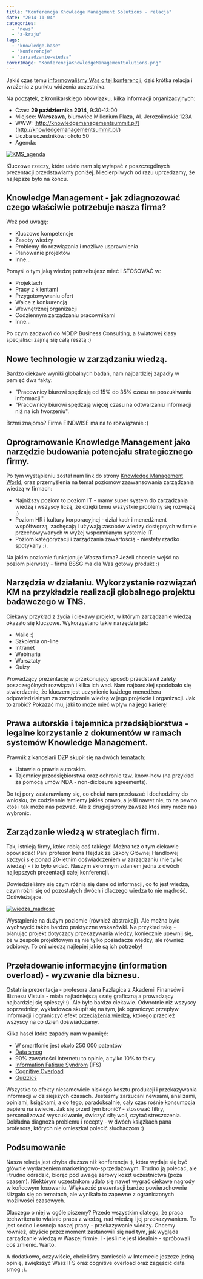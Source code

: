 ```yaml
---
title: "Konferencja Knowledge Management Solutions - relacja"
date: "2014-11-04"
categories:
  - "news"
  - "z-kraju"
tags:
  - "knowledge-base"
  - "konferencje"
  - "zarzadzanie-wiedza"
coverImage: "KonferencjaKnowledgeManagementSolutions.png"
---
```


Jakiś czas temu [informowaliśmy Was o tej konferencji](http://techwriter.pl/konferencja-knowledge-management-solutions/), dziś krótka relacja i wrażenia z punktu widzenia uczestnika.

Na początek, z kronikarskiego obowiązku, kilka informacji organizacyjnych:

- Czas: **29 października** **2014**, 9:30-13:00
- Miejsce: **Warszawa**, biurowiec Millenium Plaza, Al. Jerozolimskie 123A
- WWW: [http://knowledgemanagementsummit.pl/](http://knowledgemanagementsummit.pl/)
- Liczba uczestników: około 50
- Agenda:

[![KMS_agenda](images/KMS_agenda-576x1024.jpg)](http://techwriter.pl/wp-content/uploads/2014/11/KMS_agenda.jpg)



Kluczowe rzeczy, które udało nam się wyłapać z poszczególnych prezentacji przedstawiamy poniżej. Niecierpliwych od razu uprzedzamy, że najlepsze było na końcu.

## Knowledge Management - jak zdiagnozować czego właściwie potrzebuje nasza firma?

Weź pod uwagę:

- Kluczowe kompetencje
- Zasoby wiedzy
- Problemy do rozwiązania i możliwe usprawnienia
- Planowanie projektów
- Inne...

Pomyśl o tym jaką wiedzę potrzebujesz mieć i STOSOWAĆ w:

- Projektach
- Pracy z klientami
- Przygotowywaniu ofert
- Walce z konkurencją
- Wewnętrznej organizacji
- Codziennym zarządzaniu pracownikami
- Inne...

Po czym zadzwoń do MDDP Business Consulting, a światowej klasy specjaliści zajmą się całą resztą :)

## Nowe technologie w zarządzaniu wiedzą.

Bardzo ciekawe wyniki globalnych badań, nam najbardziej zapadły w pamięć dwa fakty:

- "Pracownicy biurowi spędzają od 15% do 35% czasu na poszukiwaniu informacji."
- "Pracownicy biurowi spędzają więcej czasu na odtwarzaniu informacji niż na ich tworzeniu".

Brzmi znajomo? Firma FINDWISE ma na to rozwiązanie :)

## Oprogramowanie Knowledge Management jako narzędzie budowania potencjału strategicznego firmy.

Po tym wystąpieniu został nam link do strony [Knowledge Management World](http://www.kmworld.com/), oraz przemyślenia na temat poziomów zaawansowania zarządzania wiedzą w firmach:

- Najniższy poziom to poziom IT - mamy super system do zarządzania wiedzą i wszyscy liczą, że dzięki temu wszystkie problemy się rozwiążą ;)
- Poziom HR i kultury korporacyjnej - dział kadr i menedżment współtworzą, zachęcają i używają zasobów wiedzy dostępnych w firmie przechowywanych w wyżej wspomnianym systemie IT.
- Poziom kategoryzacji i zarządzania zawartością - niestety rzadko spotykany :).

Na jakim poziomie funkcjonuje Wasza firma? Jeżeli chcecie wejść na poziom pierwszy - firma BSSG ma dla Was gotowy produkt :)

## Narzędzia w działaniu. Wykorzystanie rozwiązań KM na przykładzie realizacji globalnego projektu badawczego w TNS.

Ciekawy przykład z życia i ciekawy projekt, w którym zarządzanie wiedzą okazało się kluczowe. Wykorzystano takie narzędzia jak:

- Maile :)
- Szkolenia on-line
- Intranet
- Webinaria
- Warsztaty
- Quizy

Prowadzący prezentację w przekonujący sposób przedstawił zalety poszczególnych rozwiązań i kilka ich wad. Nam najbardziej spodobało się stwierdzenie, że kluczem jest uczynienie każdego menedżera odpowiedzialnym za zarządzanie wiedzą w jego projekcie i organizacji. Jak to zrobić? Pokazać mu, jaki to może mieć wpływ na jego karierę!

## Prawa autorskie i tejemnica przedsiębiorstwa - legalne korzystanie z dokumentów w ramach systemów Knowledge Management.

Prawnik z kancelarii DZP skupił się na dwóch tematach:

- Ustawie o prawie autorskim.
- Tajemnicy przedsiębiorstwa oraz ochronie tzw. know-how (na przykład za pomocą umów NDA - non-diclosure agreements).

Do tej pory zastanawiamy się, co chciał nam przekazać i dochodzimy do wniosku, że codziennie łamiemy jakieś prawo, a jeśli nawet nie, to na pewno ktoś i tak może nas pozwać. Ale z drugiej strony zawsze ktoś inny może nas wybronić.

## Zarządzanie wiedzą w strategiach firm.

Tak, istnieją firmy, które robią coś takiego! Można też o tym ciekawie opowiadać! Pani profesor Irena Hejduk ze Szkoły Głównej Handlowej szczyci się ponad 20-letnim doświadczeniem w zarządzaniu (nie tylko wiedzą) - i to było widać. Naszym skromnym zdaniem jedna z dwóch najlepszych prezentacji całej konferencji.

Dowiedzieliśmy się czym różnią się dane od informacji, co to jest wiedza, czym różni się od pozostałych dwóch i dlaczego wiedza to nie mądrość. Odświeżające.

[![wiedza_madrosc](images/wiedza_madrosc.jpg)](http://techwriter.pl/wp-content/uploads/2014/11/wiedza_madrosc.jpg)

Wystąpienie na dużym poziomie (również abstrakcji). Ale można było wychwycić także bardzo praktyczne wskazówki. Na przykład taką - planując projekt dotyczący przekazywania wiedzy, koniecznie upewnij się, że w zespole projektowym są nie tylko posiadacze wiedzy, ale również odbiorcy. To oni wiedzą najlepiej jakie są ich potrzeby!

## Przeładowanie informacyjne (information overload) - wyzwanie dla biznesu.

Ostatnia prezentacja - profesora Jana Fazlagica z Akademii Finansów i Biznesu Vistula - miała najładniejszą szatę graficzną a prowadzący najbardziej się spieszył :). Ale było bardzo ciekawie. Odwrotnie niż wszyscy poprzednicy, wykładowca skupił się na tym, jak ograniczyć przepływ informacji i ograniczyć efekt [przeciążenia wiedzą](http://en.wikipedia.org/wiki/Information_overload), którego przecież wszyscy na co dzień doświadczamy.

Kilka haseł które zapadły nam w pamięć:

- W smartfonie jest około 250 000 patentów
- [Data smog](http://en.wikipedia.org/wiki/Data_Smog)
- 90% zawartości Internetu to opinie, a tylko 10% to fakty
- [Information Fatigue Syndrom](http://www.naturalnews.com/041057_internet_fatigue_information_overload_news.html) (IFS)
- [Cognitive Overload](http://www.teachingenglish.org.uk/knowledge-database/cognitive-overload)
- [Quizzics](http://leife.wordpress.com/2008/04/12/knowledge-navigation-quizzics/)

Wszystko to efekty niesamowicie niskiego kosztu produkcji i przekazywania informacji w dzisiejszych czasach. Jesteśmy zarzucani newsami, analizami, opiniami, książkami, a do tego, paradoksalnie, cały czas rośnie konsumpcja papieru na świecie. Jak się przed tym bronić? - stosować filtry, personalizować wyszukiwanie, ćwiczyć siłę woli, czytać streszczenia. Dokładna diagnoza problemu i recepty - w dwóch książkach pana profesora, których nie omieszkał polecić słuchaczom :)

## Podsumowanie

Nasza relacja jest chyba dłuższa niż konferencja :), która wydaje się być głównie wydarzeniem marketingowo-sprzedażowym. Trudno ją polecać, ale i trudno odradzić, biorąc pod uwagę zerowy koszt uczestnictwa (poza czasem). Niektórym uczestnikom udało się nawet wygrać ciekawe nagrody w końcowym losowaniu. Większość prezentacji bardzo powierzchownie ślizgało się po tematach, ale wynikało to zapewne z ograniczonych możliwości czasowych.

Dlaczego o niej w ogóle piszemy? Przede wszystkim dlatego, że praca techwritera to właśnie praca z wiedzą, nad wiedzą i jej przekazywaniem. To jest sedno i esencja naszej pracy - przekazywanie wiedzy. Chcemy również, abyście przez moment zastanowili się nad tym, jak wygląda zarządzanie wiedzą w Waszej firmie. I - jeśli nie jest idealnie - spróbowali coś zmienić. Warto.

A dodatkowo, oczywiście, chcieliśmy zamieścić w Internecie jeszcze jedną opinię, zwiększyć Wasz IFS oraz cognitive overload oraz zagęścić data smog ;).
